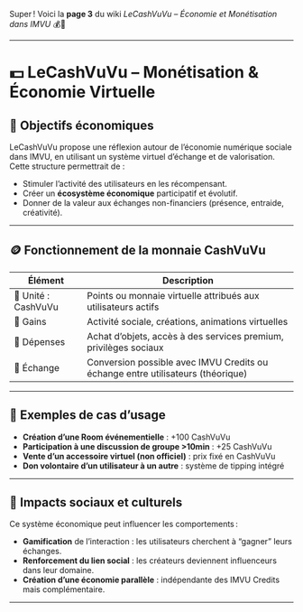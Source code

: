 Super ! Voici la **page 3** du wiki *LeCashVuVu – Économie et Monétisation dans IMVU* 💰📱

---

# 💵 LeCashVuVu – Monétisation & Économie Virtuelle

## 🎯 Objectifs économiques

LeCashVuVu propose une réflexion autour de l’économie numérique sociale dans IMVU, en utilisant un système virtuel d’échange et de valorisation. Cette structure permettrait de :

- Stimuler l’activité des utilisateurs en les récompensant.
- Créer un **écosystème économique** participatif et évolutif.
- Donner de la valeur aux échanges non-financiers (présence, entraide, créativité).

---

## 🪙 Fonctionnement de la monnaie CashVuVu

| Élément | Description |
|--------|-------------|
| 🔸 Unité : CashVuVu | Points ou monnaie virtuelle attribués aux utilisateurs actifs |
| 🎁 Gains | Activité sociale, créations, animations virtuelles |
| 🛒 Dépenses | Achat d’objets, accès à des services premium, privilèges sociaux |
| 🔄 Échange | Conversion possible avec IMVU Credits ou échange entre utilisateurs (théorique) |

---

## 📐 Exemples de cas d’usage

- **Création d’une Room événementielle** : +100 CashVuVu
- **Participation à une discussion de groupe >10min** : +25 CashVuVu
- **Vente d’un accessoire virtuel (non officiel)** : prix fixé en CashVuVu
- **Don volontaire d’un utilisateur à un autre** : système de tipping intégré

---

## 🧠 Impacts sociaux et culturels

Ce système économique peut influencer les comportements :

- **Gamification** de l’interaction : les utilisateurs cherchent à “gagner” leurs échanges.
- **Renforcement du lien social** : les créateurs deviennent influenceurs dans leur domaine.
- **Création d’une économie parallèle** : indépendante des IMVU Credits mais complémentaire.

---